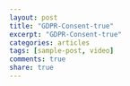 ```yaml
---
layout: post
title: "GDPR-Consent-true"
excerpt: "GDPR-Consent-true"
categories: articles
tags: [sample-post, video]
comments: true
share: true
---
```

<script type="text/javascript">
      (function() {
        var gdprAppliesGlobally = false;

        function addFrame() {
          if (!window.frames['__cmpLocator']) {
            if (document.body) {
              var body = document.body,
                iframe = document.createElement('iframe');

              iframe.style = 'display:none';

              iframe.name = '__cmpLocator';

              body.appendChild(iframe);
            } else {
              // In the case where this stub is located in the head,

              // this allows us to inject the iframe more quickly than

              // relying on DOMContentLoaded or other events.

              setTimeout(addFrame, 5);
            }
          }
        }

        addFrame();

        function stubCMP() {
          var b = arguments;

          __cmp.a = __cmp.a || [];

          if (!b.length) return __cmp.a;
          else if (b[0] === 'ping') {
            b[2](
              {
                gdprAppliesGlobally: gdprAppliesGlobally,

                cmpLoaded: false,
              },
              true,
            );
          } else if (b[0] === 'getVendorConsents') {
            setTimeout(
              () =>
                b[2](
                  {
                    metadata: 'BOJObISOJObISAABAAENAA4AAAAAoAAA',
                    gdprApplies: 'true',
                    hasGlobalScope: 'true',
                    purposeConsents: { '2': true, '4': true },
                    vendorConsents: { '354': true },
                  },
                  true,
                ),
              200,
            );
          } else if (b[0] === 'getConsentData') {
            setTimeout(
              () =>
                b[2](
                  {
                    consentData: 'BOJObISOJObISAABAAENAA4AAAAAoAAA___asdfasdfasDF__asdfasdf',
                  },
                  true,
                ),
              300,
            );
          } else {
            __cmp.a.push([].slice.apply(b));
          }
        }

        function cmpMsgHandler(event) {
          try {
            var msgIsString = typeof event.data === 'string';

            var json = msgIsString ? JSON.parse(event.data) : event.data;

            if (json.__cmpCall) {
              var i = json.__cmpCall;

              window.__cmp(i.command, i.parameter, function(retValue, success) {
                var returnMsg = {
                  __cmpReturn: {
                    returnValue: retValue,

                    success: success,

                    callId: i.callId,
                  },
                };

                event.source.postMessage(msgIsString ? JSON.stringify(returnMsg) : returnMsg, '*');
              });
            }
          } catch (e) {}
        }

        if (typeof __cmp !== 'function') {
          window.__cmp = stubCMP;

          __cmp.msgHandler = cmpMsgHandler;

          if (window.addEventListener) window.addEventListener('message', cmpMsgHandler, false);
          else window.attachEvent('onmessage', cmpMsgHandler);
        }
      })();
    </script>


<br>
<div class="apester-media" data-media-id="5cd01c372ea93c7acc0b63e1" height="354"></div><script async src="https://static.apester.com/js/sdk/latest/apester-sdk.js"></script>
